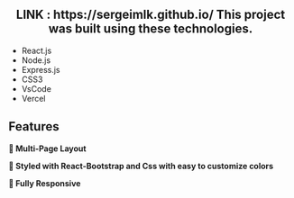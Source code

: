 <h2 align="center">
LINK : https://sergeimlk.github.io/
This project was built using these technologies.
</h2>

- React.js
- Node.js
- Express.js
- CSS3
- VsCode
- Vercel

## Features

**📖 Multi-Page Layout**

**🎨 Styled with React-Bootstrap and Css with easy to customize colors**

**📱 Fully Responsive**
